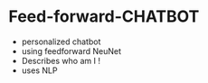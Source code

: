 # Feed-forward-CHATBOT

- personalized chatbot
- using feedforward NeuNet
- Describes who am I !
- uses NLP
